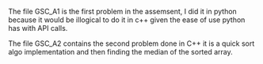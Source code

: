 The file GSC_A1 is the first problem in the assemsent, I did it in python because it would be illogical to do it in c++ given the ease of use python has with API calls.

The file GSC_A2 contains the second problem done in C++ it is a quick sort algo implementation and then finding the median of the sorted array.

